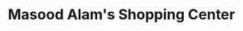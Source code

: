 ---
title: "Masood Alam's Shopping Center"
url: /karachi/masood-alams-shopping-center/
shop: Allgemein
---